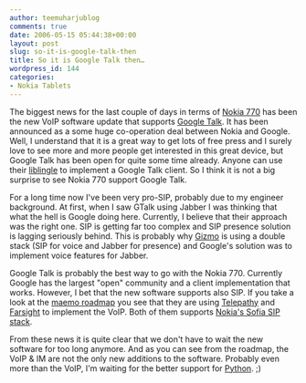 ```yaml
---
author: teemuharjublog
comments: true
date: 2006-05-15 05:44:38+00:00
layout: post
slug: so-it-is-google-talk-then
title: So it is Google Talk then…
wordpress_id: 144
categories:
- Nokia Tablets
---
```


The biggest news for the last couple of days in terms of [Nokia 770](http://www.nokia.com/770) has been the new VoIP software update that supports [Google Talk](http://talk.google.com). It has been announced as a some huge co-operation deal between Nokia and Google. Well, I understand that it is a great way to get lots of free press and I surely love to see more and more people get interested in this great device, but Google Talk has been open for quite some time already. Anyone can use their [liblingle](http://code.google.com/apis/talk/index.html) to implement a Google Talk client. So I think it is not a big surprise to see Nokia 770 support Google Talk.

For a long time now I've been very pro-SIP, probably due to my engineer background. At first, when I saw GTalk using Jabber I was thinking that what the hell is Google doing here. Currently, I believe that their approach was the right one. SIP is getting far too complex and SIP presence solution is lagging seriously behind. This is probably why [Gizmo](http://www.gizmoproject.com) is using a double stack (SIP for voice and Jabber for presence) and Google's solution was to implement voice features for Jabber.

Google Talk is probably the best way to go with the Nokia 770. Currently Google has the largest "open" community and a client implementation that works. However, I bet that the new software supports also SIP. If you take a look at the [maemo roadmap](http://www.maemo.org/platform/docs/roadmap.html) you see that they are using [Telepathy](http://telepathy.freedesktop.org/wiki/) and [Farsight](http://farsight.sourceforge.net/) to implement the VoIP. Both of them supports [Nokia's Sofia SIP stack](http://sofia-sip.sourceforge.net/).

From these news it is quite clear that we don't have to wait the new software for too long anymore. And as you can see from the roadmap, the VoIP & IM are not the only new additions to the software. Probably even more than the VoIP, I'm waiting for the better support for [Python](http://www.python.org). ;)
